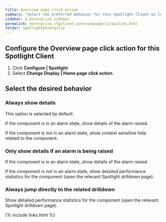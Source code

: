 ```yaml
---
title: Overview page click action
summary: "Select the preferred behavior for this Spotlight Client on left click a Spotlight Overview page component."
sidebar: p_enterprise_sidebar
permalink: enterprise_cfgclient_overviewpageclickaction.html
folder: SpotlightEnterprise
---
```




## Configure the Overview page click action for this Spotlight Client

1. Click **Configure \| Spotlight**.
2. Select **Change Display \| Home page click action**.


## Select the desired behavior

### Always show details

This option is selected by default.

If the component is in an alarm state, show details of the alarm raised.

If the component is not in an alarm state, show context sensitive help related to the component.

### Only show details if an alarm is being raised

If the component is in an alarm state, show details of the alarm raised.

If the component is not in an alarm state, show detailed performance statistics for the component (open the relevant Spotlight drilldown page).

### Always jump directly to the related drilldown

Show detailed performance statistics for the component (open the relevant Spotlight drilldown page).




{% include links.html %}

